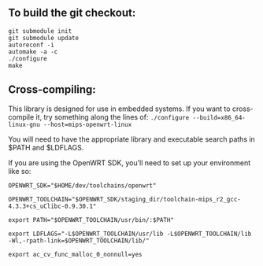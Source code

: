 ## To build the git checkout:
```
git submodule init
git submodule update
autoreconf -i
automake -a -c
./configure
make
```

## Cross-compiling:
This library is designed for use in embedded systems. If you want to cross-compile it, try something along the lines of:
`./configure --build=x86_64-linux-gnu --host=mips-openwrt-linux`

You will need to have the appropriate library and executable search paths in $PATH and $LDFLAGS.

If you are using the OpenWRT SDK, you'll need to set up your environment like so:
```
OPENWRT_SDK="$HOME/dev/toolchains/openwrt"

OPENWRT_TOOLCHAIN="$OPENWRT_SDK/staging_dir/toolchain-mips_r2_gcc-4.3.3+cs_uClibc-0.9.30.1"

export PATH="$OPENWRT_TOOLCHAIN/usr/bin/:$PATH"

export LDFLAGS="-L$OPENWRT_TOOLCHAIN/usr/lib -L$OPENWRT_TOOLCHAIN/lib -Wl,-rpath-link=$OPENWRT_TOOLCHAIN/lib/"

export ac_cv_func_malloc_0_nonnull=yes
```



